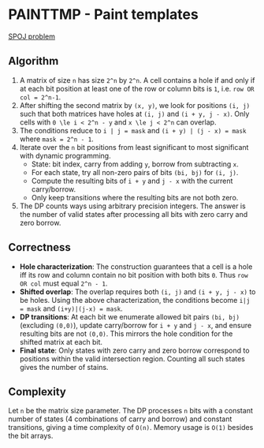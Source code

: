 # PAINTTMP - Paint templates

[SPOJ problem](https://www.spoj.com/problems/PAINTTMP/)

## Algorithm

1. A matrix of size `n` has size `2^n` by `2^n`. A cell contains a hole if and only if at each bit position at least one of the
   row or column bits is `1`, i.e. `row OR col = 2^n-1`.
2. After shifting the second matrix by `(x, y)`, we look for positions `(i, j)` such that both matrices have holes at
   `(i, j)` and `(i + y, j - x)`. Only cells with `0 \le i < 2^n - y` and `x \le j < 2^n` can overlap.
3. The conditions reduce to `i | j = mask` and `(i + y) | (j - x) = mask` where `mask = 2^n - 1`.
4. Iterate over the `n` bit positions from least significant to most significant with dynamic programming.
   - State: bit index, carry from adding `y`, borrow from subtracting `x`.
   - For each state, try all non-zero pairs of bits `(bi, bj)` for `(i, j)`.
   - Compute the resulting bits of `i + y` and `j - x` with the current carry/borrow.
   - Only keep transitions where the resulting bits are not both zero.
5. The DP counts ways using arbitrary precision integers. The answer is the number of valid states after processing all bits
   with zero carry and zero borrow.

## Correctness

- **Hole characterization**: The construction guarantees that a cell is a hole iff its row and column contain no bit position
  with both bits `0`. Thus `row OR col` must equal `2^n - 1`.
- **Shifted overlap**: The overlap requires both `(i, j)` and `(i + y, j - x)` to be holes. Using the above characterization,
  the conditions become `i|j = mask` and `(i+y)|(j-x) = mask`.
- **DP transitions**: At each bit we enumerate allowed bit pairs `(bi, bj)` (excluding `(0,0)`), update carry/borrow for
  `i + y` and `j - x`, and ensure resulting bits are not `(0,0)`. This mirrors the hole condition for the shifted matrix at
  each bit.
- **Final state**: Only states with zero carry and zero borrow correspond to positions within the valid intersection region.
  Counting all such states gives the number of stains.

## Complexity

Let `n` be the matrix size parameter. The DP processes `n` bits with a constant number of states (4 combinations of carry and
borrow) and constant transitions, giving a time complexity of `O(n)`. Memory usage is `O(1)` besides the bit arrays.
